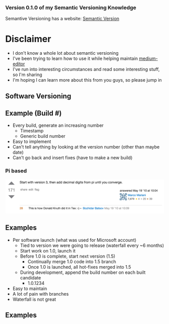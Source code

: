 ### Version 0.1.0 of my Semantic Versioning Knowledge
Semantive Versioning has a website: [Semantic Version](http://semver.org/)


# Disclaimer
* I don't know a whole lot about semantic versioning
* I've been trying to learn how to use it while helping maintain [medium-editor](https://github.com/yabwe/medium-editor)
* I've run into interesting circumstances and read some interesting stuff, so I'm sharing
* I'm hoping I can learn more about this from you guys, so please jump in


## Software Versioning

## Example (Build #)
* Every build, generate an increasing number
  * Timestamp
  * Generic build number
* Easy to implement
* Can't tell anything by looking at the version number (other than maybe date)
* Can't go back and insert fixes (have to make a new build)


### Pi based
![Pi based versioning](images/versioning-pi.png)

## Examples
* Per software launch (what was used for Microsoft account)
  * Tied to version we were going to release (waterfall every ~6 months)
  * Start work on 1.0, launch it
  * Before 1.0 is complete, start next version (1.5)
    * Continually merge 1.0 code into 1.5 branch
    * Once 1.0 is launched, all hot-fixes merged into 1.5
  * During development, append the build number on each built candidate
    * 1.0.1234
* Easy to maintain
* A lot of pain with branches
* Waterfall is not great


## Examples
